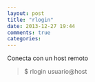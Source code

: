 ```yaml
---
layout: post
title: "rlogin"
date: 2013-12-27 19:44
comments: true
categories: 
---
```

Conecta con un host remoto

>$ rlogin usuario@host

